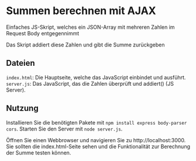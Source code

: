 # Summen berechnen mit AJAX
Einfaches JS-Skript, welches ein JSON-Array mit mehreren Zahlen im Request Body entgegennimmt 
 
Das Skript addiert diese Zahlen und gibt die Summe zurückgeben 
 
## Dateien
`index.html`: Die Hauptseite, welche das JavaScript einbindet und ausführt.
`server.js`: Das JavaScript, das die Zahlen überprüft und addiert() (JS Server).

## Nutzung

Installieren Sie die benötigten Pakete mit `npm install express body-parser cors`.
Starten Sie den Server mit `node server.js`.

Öffnen Sie einen Webbrowser und navigieren Sie zu http://localhost:3000.
Sie sollten die index.html-Seite sehen und die Funktionalität zur Berechnung der Summe testen können.
